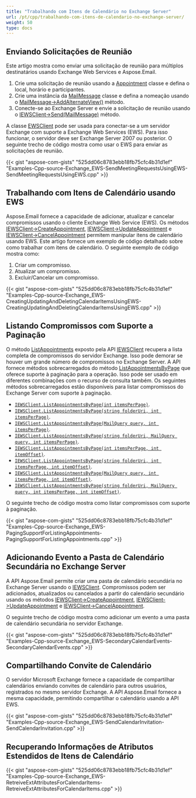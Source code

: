 ```yaml
---
title: "Trabalhando com Itens de Calendário no Exchange Server"
url: /pt/cpp/trabalhando-com-itens-de-calendario-no-exchange-server/
weight: 50
type: docs
---
```


## **Enviando Solicitações de Reunião**
Este artigo mostra como enviar uma solicitação de reunião para múltiplos destinatários usando Exchange Web Services e Aspose.Email.

1. Crie uma solicitação de reunião usando a [Appointment](https://apireference.aspose.com/email/cpp/class/aspose.email.calendar.appointment) classe e defina o local, horário e participantes.
1. Crie uma instância da [MailMessage](https://apireference.aspose.com/email/cpp/class/aspose.email.mail_message) classe e defina a nomeação usando o [MailMessage->AddAlternateView()](https://docs.aspose.com/email/pt/cppfilter-messages-from-exchange-mailbox/) método.
1. Conecte-se ao Exchange Server e envie a solicitação de reunião usando o [IEWSClient->Send(MailMessage)](https://apireference.aspose.com/email/cpp/class/aspose.email.clients.exchange.web_service.i_e_w_s_client) método.

A classe [EWSClient](https://apireference.aspose.com/email/cpp/class/aspose.email.clients.exchange.web_service.e_w_s_client) pode ser usada para conectar-se a um servidor Exchange com suporte a Exchange Web Services (EWS). Para isso funcionar, o servidor deve ser Exchange Server 2007 ou posterior. O seguinte trecho de código mostra como usar o EWS para enviar as solicitações de reunião.

{{< gist "aspose-com-gists" "525dd06c8783ebb18fb75cfc4b31d1ef" "Examples-Cpp-source-Exchange_EWS-SendMeetingRequestsUsingEWS-SendMeetingRequestsUsingEWS.cpp" >}}
## **Trabalhando com Itens de Calendário usando EWS**
Aspose.Email fornece a capacidade de adicionar, atualizar e cancelar compromissos usando o cliente Exchange Web Service (EWS). Os métodos [IEWSClient->CreateAppointment](https://apireference.aspose.com/email/cpp/class/aspose.email.clients.exchange.web_service.i_e_w_s_client), [IEWSClient->UpdateAppointment](https://apireference.aspose.com/email/cpp/class/aspose.email.clients.exchange.web_service.i_e_w_s_client) e [IEWSClient->CancelAppointment](https://apireference.aspose.com/email/cpp/class/aspose.email.clients.exchange.web_service.i_e_w_s_client) permitem manipular itens de calendário usando EWS. Este artigo fornece um exemplo de código detalhado sobre como trabalhar com itens de calendário. O seguinte exemplo de código mostra como:

1. Criar um compromisso.
1. Atualizar um compromisso.
1. Excluir/Cancelar um compromisso.

{{< gist "aspose-com-gists" "525dd06c8783ebb18fb75cfc4b31d1ef" "Examples-Cpp-source-Exchange_EWS-CreatingUpdatingAndDeletingCalendarItemsUsingEWS-CreatingUpdatingAndDeletingCalendarItemsUsingEWS.cpp" >}}
## **Listando Compromissos com Suporte a Paginação**
O método [ListAppointments](https://apireference.aspose.com/email/cpp/class/aspose.email.clients.exchange.web_service.i_e_w_s_client) exposto pela API [IEWSClient](https://apireference.aspose.com/email/cpp/class/aspose.email.clients.exchange.web_service.i_e_w_s_client) recupera a lista completa de compromissos do servidor Exchange. Isso pode demorar se houver um grande número de compromissos no Exchange Server. A API fornece métodos sobrecarregados do método [ListAppointmentsByPage](https://apireference.aspose.com/email/cpp/class/aspose.email.clients.exchange.web_service.i_e_w_s_client) que oferece suporte à paginação para a operação. Isso pode ser usado em diferentes combinações com o recurso de consulta também. Os seguintes métodos sobrecarregados estão disponíveis para listar compromissos do Exchange Server com suporte à paginação.

- [`IEWSClient.ListAppointmentsByPage(int itemsPerPage)`](https://apireference.aspose.com/email/cpp/class/aspose.email.clients.exchange.web_service.i_e_w_s_client).
- [`IEWSClient.ListAppointmentsByPage(string folderUri, int itemsPerPage)`](https://apireference.aspose.com/email/cpp/class/aspose.email.clients.exchange.web_service.i_e_w_s_client).
- [`IEWSClient.ListAppointmentsByPage(MailQuery query, int itemsPerPage)`](https://apireference.aspose.com/email/cpp/class/aspose.email.clients.exchange.web_service.i_e_w_s_client).
- [`IEWSClient.ListAppointmentsByPage(string folderUri, MailQuery query, int itemsPerPage)`](https://apireference.aspose.com/email/cpp/class/aspose.email.clients.exchange.web_service.i_e_w_s_client).
- [`IEWSClient.ListAppointmentsByPage(int itemsPerPage, int itemOffset)`](https://apireference.aspose.com/email/cpp/class/aspose.email.clients.exchange.web_service.i_e_w_s_client).
- [`IEWSClient.ListAppointmentsByPage(string folderUri, int itemsPerPage, int itemOffset)`](https://apireference.aspose.com/email/cpp/class/aspose.email.clients.exchange.web_service.i_e_w_s_client).
- [`IEWSClient.ListAppointmentsByPage(MailQuery query, int itemsPerPage, int itemOffset)`](https://apireference.aspose.com/email/cpp/class/aspose.email.clients.exchange.web_service.i_e_w_s_client).
- [`IEWSClient.ListAppointmentsByPage(string folderUri, MailQuery query, int itemsPerPage, int itemOffset)`](https://apireference.aspose.com/email/cpp/class/aspose.email.clients.exchange.web_service.i_e_w_s_client).

O seguinte trecho de código mostra como listar compromissos com suporte à paginação.

{{< gist "aspose-com-gists" "525dd06c8783ebb18fb75cfc4b31d1ef" "Examples-Cpp-source-Exchange_EWS-PagingSupportForListingAppointments-PagingSupportForListingAppointments.cpp" >}}
## **Adicionando Evento a Pasta de Calendário Secundária no Exchange Server**
A API Aspose.Email permite criar uma pasta de calendário secundária no Exchange Server usando o [IEWSClient](https://apireference.aspose.com/email/cpp/class/aspose.email.clients.exchange.web_service.i_e_w_s_client). Compromissos podem ser adicionados, atualizados ou cancelados a partir do calendário secundário usando os métodos [IEWSClient->CreateAppointment](https://apireference.aspose.com/email/cpp/class/aspose.email.clients.exchange.web_service.i_e_w_s_client), [IEWSClient->UpdateAppointment](https://apireference.aspose.com/email/cpp/class/aspose.email.clients.exchange.web_service.i_e_w_s_client) e [IEWSClient->CancelAppointment](https://apireference.aspose.com/email/cpp/class/aspose.email.clients.exchange.web_service.i_e_w_s_client).

O seguinte trecho de código mostra como adicionar um evento a uma pasta de calendário secundária no servidor Exchange.

{{< gist "aspose-com-gists" "525dd06c8783ebb18fb75cfc4b31d1ef" "Examples-Cpp-source-Exchange_EWS-SecondaryCalendarEvents-SecondaryCalendarEvents.cpp" >}}
## **Compartilhando Convite de Calendário**
O servidor Microsoft Exchange fornece a capacidade de compartilhar calendários enviando convites de calendário para outros usuários, registrados no mesmo servidor Exchange. A API Aspose.Email fornece a mesma capacidade, permitindo compartilhar o calendário usando a API EWS.

{{< gist "aspose-com-gists" "525dd06c8783ebb18fb75cfc4b31d1ef" "Examples-Cpp-source-Exchange_EWS-SendCalendarInvitation-SendCalendarInvitation.cpp" >}}
## **Recuperando Informações de Atributos Estendidos de Itens de Calendário**
{{< gist "aspose-com-gists" "525dd06c8783ebb18fb75cfc4b31d1ef" "Examples-Cpp-source-Exchange_EWS-RetreiveExtAttributesForCalendarItems-RetreiveExtAttributesForCalendarItems.cpp" >}}